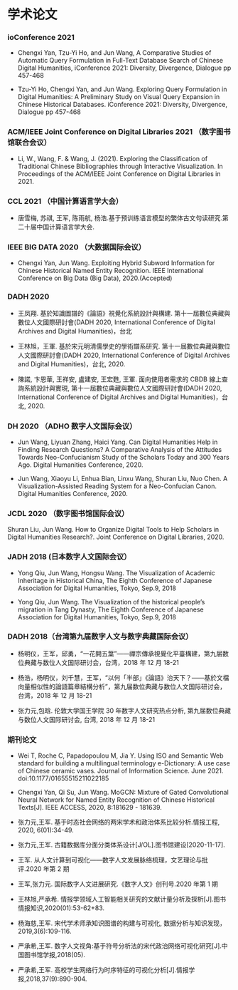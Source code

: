 # 学术论文

### ioConference 2021

- Chengxi Yan, Tzu-Yi Ho, and Jun Wang, A Comparative Studies of Automatic Query Formulation in Full-Text Database Search of Chinese Digital Humanities, iConference 2021: Diversity, Divergence, Dialogue pp 457-468

- Tzu-Yi Ho, Chengxi Yan, and Jun Wang. Exploring Query Formulation in Digital Humanities: A Preliminary Study on Visual Query Expansion in Chinese Historical Databases. iConference 2021: Diversity, Divergence, Dialogue pp 457-468

### ACM/IEEE Joint Conference on Digital Libraries 2021 （数字图书馆联合会议）

- Li, W., Wang, F. & Wang, J. (2021). Exploring the Classification of Traditional Chinese Bibliographies through Interactive Visualization. In Proceedings of the ACM/IEEE Joint Conference on Digital Libraries in 2021.

### CCL 2021 （中国计算语言学大会）

- 唐雪梅, 苏祺, 王军, 陈雨航, 杨浩.基于预训练语言模型的繁体古文句读研究.第二十届中国计算语言学大会.

### IEEE BIG DATA 2020 （大数据国际会议）

- Chengxi Yan, Jun Wang. Exploiting Hybrid Subword Information for Chinese Historical Named Entity Recognition. IEEE International Conference on Big Data (Big Data), 2020.(Accepted)

### DADH 2020

- 王凤翔. 基於知識圖譜的《論語》視覺化系統設計與構建. 第十一屆數位典藏與數位人文國際研討會(DADH 2020, International Conference of Digital Archives and Digital Humanities)，台北

- 王林旭，王軍. 基於宋元明清儒學史的學術譜系研究. 第十一屆數位典藏與數位人文國際研討會(DADH 2020, International Conference of Digital Archives and Digital Humanities)，台北, 2020.

- 陳諾, 卞恩華, 王祥安, 盧建安, 王宏甦, 王軍. 面向使用者需求的 CBDB 線上查詢系統設計與實現, 第十一屆數位典藏與數位人文國際研討會(DADH 2020, International Conference of Digital Archives and Digital Humanities)，台北, 2020.

### DH 2020 （ADHO 数字人文国际会议）

- Jun Wang, Liyuan Zhang, Haici Yang. Can Digital Humanities Help in Finding Research Questions? A Comparative Analysis of the Attitudes Towards Neo-Confucianism Study of the Scholars Today and 300 Years Ago. Digital Humanities Conference, 2020.

- Jun Wang, Xiaoyu Li, Enhua Bian, Linxu Wang, Shuran Liu, Nuo Chen. A Visualization-Assisted Reading System for a Neo-Confucian Canon. Digital Humanities Conference, 2020.

### JCDL 2020 （数字图书馆国际会议）

Shuran Liu, Jun Wang. How to Organize Digital Tools to Help Scholars in Digital Humanities Research?. Joint Conference on Digital Libraries, 2020.

### JADH 2018 (日本数字人文国际会议）

- Yong Qiu, Jun Wang, Hongsu Wang. The Visualization of Academic Inheritage in Historical China, The Eighth Conference of Japanese Association for Digital Humanities, Tokyo, Sep.9, 2018

- Yong Qiu, Jun Wang. The Visualization of the historical people’s migration in Tang Dynasty, The Eighth Conference of Japanese Association for Digital Humanities, Tokyo, Sep.9, 2018

### DADH 2018（台湾第九届数字人文与数字典藏国际会议）

- 杨明仪，王军，邱勇，“一花開五葉”——禪宗傳承視覺化平臺構建，第九届数位典藏与数位人文国际研讨会，台湾，2018 年 12 月 18-21

- 杨浩，杨明仪，刘千慧，王军，“以何「半部」《論語》治天下？——基於文檔向量相似性的論語篇章結構分析”，第九届数位典藏与数位人文国际研讨会，台湾，2018 年 12 月 18-21

- 张力元,包晗. 伦敦大学国王学院 30 年数字人文研究热点分析, 第九届数位典藏与数位人文国际研讨会, 台湾, 2018 年 12 月 18-21

### 期刊论文

- Wei T, Roche C, Papadopoulou M, Jia Y. Using ISO and Semantic Web standard for building a multilingual terminology e-Dictionary: A use case of Chinese ceramic vases. Journal of Information Science. June 2021. doi:10.1177/01655515211022185

- Chengxi Yan, Qi Su, Jun Wang. MoGCN: Mixture of Gated Convolutional Neural Network for Named Entity Recognition of Chinese Historical Texts[J]. IEEE ACCESS, 2020, 8:181629 - 181639.

- 张力元,王军. 基于时态社会网络的两宋学术和政治体系比较分析.情报工程, 2020, 6(01):34-49.

- 张力元,王军. 古籍数据库分面分类体系设计[J/OL].图书馆建设[2020-11-17].

- 王军. 从人文计算到可视化——数字人文发展脉络梳理，文艺理论与批评.2020 年第 2 期

- 王军,张力元. 国际数字人文进展研究.《数字人文》创刊号.2020 年第 1 期

- 王林旭,严承希. 情报学领域人工智能相关研究的文献计量分析及探析[J].图书情报知识,2020(01):53-62+83.

- 杨海慈,王军. 宋代学术师承知识图谱的构建与可视化, 数据分析与知识发现，2019,3(6):109-116.

- 严承希,王军. 数字人文视角:基于符号分析法的宋代政治网络可视化研究[J].中国图书馆学报,2018(05).

- 严承希,王军. 高校学生网络行为时序特征的可视化分析[J].情报学报,2018,37(9):890-904.
